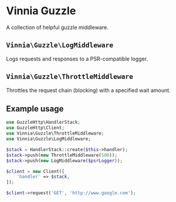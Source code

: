 # Vinnia Guzzle
A collection of helpful guzzle middleware.

## `Vinnia\Guzzle\LogMiddleware`
Logs requests and responses to a PSR-compatible logger.

## `Vinnia\Guzzle\ThrottleMiddleware`
Throttles the request chain (blocking) with a specified wait amount.

## Example usage
```php
use GuzzleHttp\HandlerStack;
use GuzzleHttp\Client;
use Vinnia\Guzzle\ThrottleMiddleware;
use Vinnia\Guzzle\LogMiddleware;

$stack = HandlerStack::create($this->handler);
$stack->push(new ThrottleMiddleware(500));
$stack->push(new LogMiddleware($psrLogger));

$client = new Client([
    'handler' => $stack,
]);

$client->request('GET', 'http://www.google.com');
```
